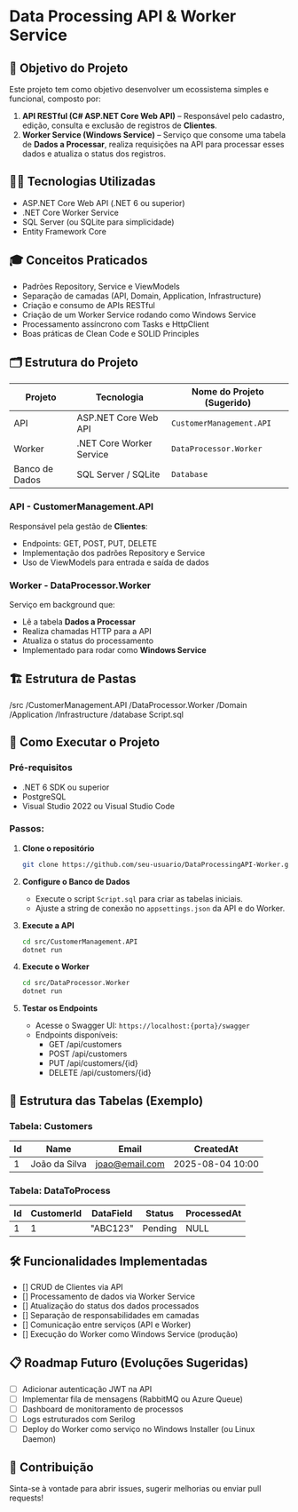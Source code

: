 # Data Processing API & Worker Service

## 🎯 Objetivo do Projeto

Este projeto tem como objetivo desenvolver um ecossistema simples e funcional, composto por:

1. **API RESTful (C# ASP.NET Core Web API)** – Responsável pelo cadastro, edição, consulta e exclusão de registros de **Clientes**.
2. **Worker Service (Windows Service)** – Serviço que consome uma tabela de **Dados a Processar**, realiza requisições na API para processar esses dados e atualiza o status dos registros.

## 🧑‍💻 Tecnologias Utilizadas
- ASP.NET Core Web API (.NET 6 ou superior)
- .NET Core Worker Service
- SQL Server (ou SQLite para simplicidade)
- Entity Framework Core

## 🎓 Conceitos Praticados
- Padrões Repository, Service e ViewModels
- Separação de camadas (API, Domain, Application, Infrastructure)
- Criação e consumo de APIs RESTful
- Criação de um Worker Service rodando como Windows Service
- Processamento assíncrono com Tasks e HttpClient
- Boas práticas de Clean Code e SOLID Principles

## 🗂 Estrutura do Projeto

| Projeto      | Tecnologia                | Nome do Projeto (Sugerido)      |
|--------------|---------------------------|---------------------------------|
| API          | ASP.NET Core Web API       | `CustomerManagement.API`        |
| Worker       | .NET Core Worker Service   | `DataProcessor.Worker`          |
| Banco de Dados | SQL Server / SQLite      | `Database`                      |

### API - CustomerManagement.API
Responsável pela gestão de **Clientes**:
- Endpoints: GET, POST, PUT, DELETE
- Implementação dos padrões Repository e Service
- Uso de ViewModels para entrada e saída de dados

### Worker - DataProcessor.Worker
Serviço em background que:
- Lê a tabela **Dados a Processar**
- Realiza chamadas HTTP para a API
- Atualiza o status do processamento
- Implementado para rodar como **Windows Service**

## 🏗 Estrutura de Pastas
/src
/CustomerManagement.API
/DataProcessor.Worker
/Domain
/Application
/Infrastructure
/database
Script.sql


## 🚀 Como Executar o Projeto

### Pré-requisitos
- .NET 6 SDK ou superior
- PostgreSQL
- Visual Studio 2022 ou Visual Studio Code

### Passos:
1. **Clone o repositório**
    ```bash
    git clone https://github.com/seu-usuario/DataProcessingAPI-Worker.git
    ```

2. **Configure o Banco de Dados**
    - Execute o script `Script.sql` para criar as tabelas iniciais.
    - Ajuste a string de conexão no `appsettings.json` da API e do Worker.

3. **Execute a API**
    ```bash
    cd src/CustomerManagement.API
    dotnet run
    ```

4. **Execute o Worker**
    ```bash
    cd src/DataProcessor.Worker
    dotnet run
    ```

5. **Testar os Endpoints**
    - Acesse o Swagger UI: `https://localhost:{porta}/swagger`
    - Endpoints disponíveis:
        - GET /api/customers
        - POST /api/customers
        - PUT /api/customers/{id}
        - DELETE /api/customers/{id}

## 📂 Estrutura das Tabelas (Exemplo)

### Tabela: Customers
| Id  | Name           | Email              | CreatedAt          |
|-----|----------------|--------------------|-------------------|
| 1   | João da Silva  | joao@email.com     | 2025-08-04 10:00  |

### Tabela: DataToProcess
| Id  | CustomerId  | DataField  | Status    | ProcessedAt        |
|-----|-------------|------------|-----------|--------------------|
| 1   | 1           | "ABC123"   | Pending   | NULL               |

## 🛠 Funcionalidades Implementadas
- [] CRUD de Clientes via API
- [] Processamento de dados via Worker Service
- [] Atualização do status dos dados processados
- [] Separação de responsabilidades em camadas
- [] Comunicação entre serviços (API e Worker)
- [] Execução do Worker como Windows Service (produção)

## 📋 Roadmap Futuro (Evoluções Sugeridas)
- [ ] Adicionar autenticação JWT na API
- [ ] Implementar fila de mensagens (RabbitMQ ou Azure Queue)
- [ ] Dashboard de monitoramento de processos
- [ ] Logs estruturados com Serilog
- [ ] Deploy do Worker como serviço no Windows Installer (ou Linux Daemon)

## 🤝 Contribuição
Sinta-se à vontade para abrir issues, sugerir melhorias ou enviar pull requests!